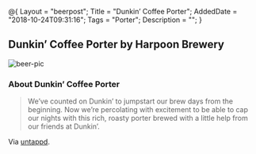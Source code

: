 @{
    Layout = "beerpost";
    Title = "Dunkin’ Coffee Porter";
    AddedDate = "2018-10-24T09:31:16";
    Tags = "Porter";
    Description = "";
}

## Dunkin’ Coffee Porter by Harpoon Brewery

![beer-pic]

### About Dunkin’ Coffee Porter

> We’ve counted on Dunkin’ to jumpstart our brew days from the beginning. Now we’re percolating with excitement to be able to cap our nights with this rich, roasty porter brewed with a little help from our friends at Dunkin’. 


Via [untappd][untappd-url].

[untappd-url]: <https://untappd.com/b/harpoon-brewery-dunkin-coffee-porter/2854779>
[beer-pic]: https://jasonpowley.com/assets/img/2018-10-24-dunkin-coffee-porter.jpeg "Dunkin’ Coffee Porter by Harpoon Brewery"

